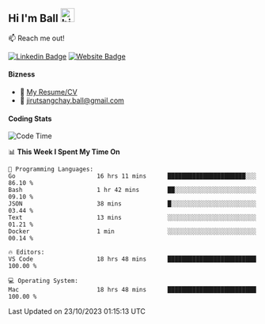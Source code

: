 ## Hi I'm Ball <img src="https://user-images.githubusercontent.com/1303154/88677602-1635ba80-d120-11ea-84d8-d263ba5fc3c0.gif" width="28px" height="28px" alt="hi">
 
:mailbox: Reach me out!

[![Linkedin Badge](https://img.shields.io/badge/-Jirut-0e76a8?style=flat&labelColor=0e76a8&logo=linkedin&logoColor=white)](https://www.linkedin.com/in/jirut-sangchay-338370251)
[![Website Badge](https://img.shields.io/badge/Website-184aa8?logo=website&logoColor=)](https://resume-jirut.web.app)

<!-- TODO: Add last video link -->
#### Bizness
- :paperclip: [My Resume/CV](https://github.com/Jirut01/Jirut01/blob/main/resume_jirut.pdf)
- :email: jirutsangchay.ball@gmail.com

#### Coding Stats


<!--START_SECTION:waka-->
![Code Time](http://img.shields.io/badge/Code%20Time-439%20hrs%2055%20mins-blue)

📊 **This Week I Spent My Time On** 

```text
💬 Programming Languages: 
Go                       16 hrs 11 mins      ██████████████████████░░░   86.10 % 
Bash                     1 hr 42 mins        ██░░░░░░░░░░░░░░░░░░░░░░░   09.10 % 
JSON                     38 mins             █░░░░░░░░░░░░░░░░░░░░░░░░   03.44 % 
Text                     13 mins             ░░░░░░░░░░░░░░░░░░░░░░░░░   01.21 % 
Docker                   1 min               ░░░░░░░░░░░░░░░░░░░░░░░░░   00.14 % 

🔥 Editors: 
VS Code                  18 hrs 48 mins      █████████████████████████   100.00 % 

💻 Operating System: 
Mac                      18 hrs 48 mins      █████████████████████████   100.00 % 
```


 Last Updated on 23/10/2023 01:15:13 UTC
<!--END_SECTION:waka-->
